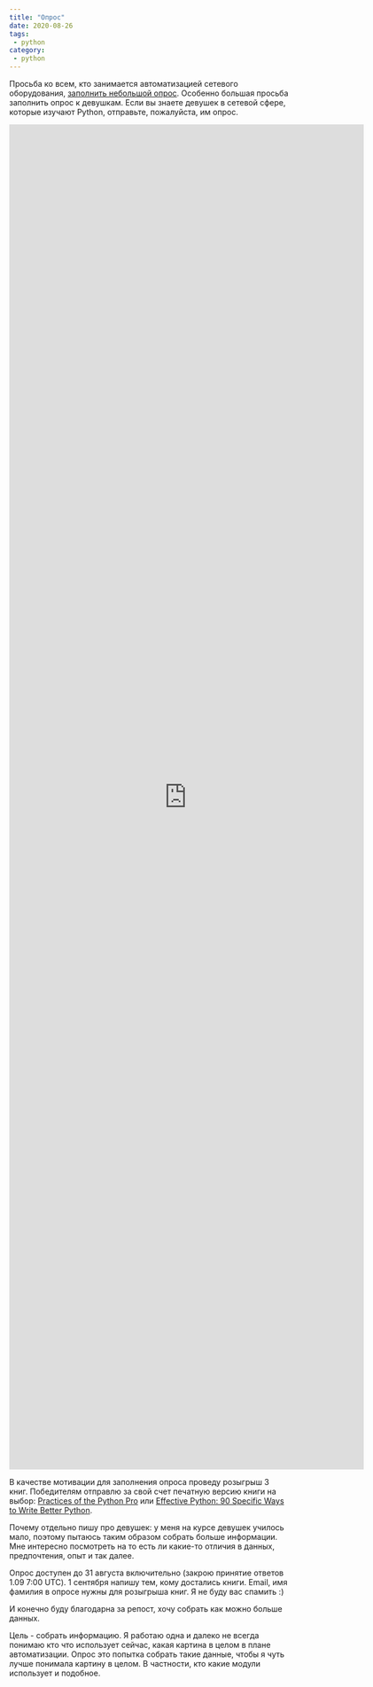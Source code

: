 ```yaml
---
title: "Опрос"
date: 2020-08-26
tags:
 - python
category:
 - python
---
```


Просьба ко всем, кто занимается автоматизацией сетевого оборудования, [заполнить небольшой опрос](https://docs.google.com/forms/d/e/1FAIpQLSe50ZsRp6tMWuKju01XviUYUedrg4bTE5ehrdQwlRGTqOKDOA/viewform?usp=sf_link). Особенно большая просьба заполнить опрос к девушкам. Если вы знаете девушек в сетевой сфере, которые изучают Python, отправьте, пожалуйста, им опрос. 

<iframe src="https://docs.google.com/forms/d/e/1FAIpQLSe50ZsRp6tMWuKju01XviUYUedrg4bTE5ehrdQwlRGTqOKDOA/viewform?embedded=true" width="640" height="2429" frameborder="0" marginheight="0" marginwidth="0">Загрузка…</iframe>

В качестве мотивации для заполнения опроса проведу розыгрыш 3 книг. Победителям отправлю за свой
счет печатную версию книги на выбор: [Practices of the Python Pro](https://www.amazon.com/gp/product/1617296082/) или [Effective Python: 90 Specific Ways to Write Better Python](https://www.amazon.com/gp/product/0134853989/).

Почему отдельно пишу про девушек: у меня на курсе девушек училось мало, поэтому пытаюсь таким образом собрать больше информации.
Мне интересно посмотреть на то есть ли какие-то отличия в данных, предпочтения, опыт и так далее.

Опрос доступен до 31 августа включительно (закрою принятие ответов 1.09 7:00 UTC). 1 сентября напишу тем, кому достались книги.
Email, имя фамилия в опросе нужны для розыгрыша книг. Я не буду вас спамить :)

И конечно буду благодарна за репост, хочу собрать как можно больше данных.

Цель - собрать информацию. Я работаю одна и далеко не всегда понимаю кто что использует сейчас, какая картина в целом в плане автоматизации.
Опрос это попытка собрать такие данные, чтобы я чуть лучше понимала картину в целом. В частности, кто какие модули использует и подобное.
